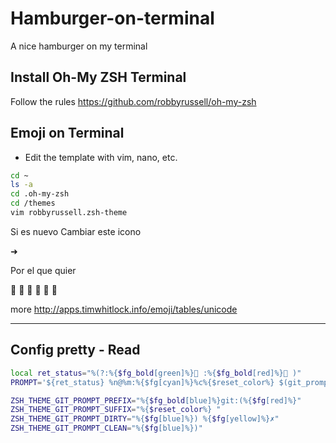 # Hamburger-on-terminal
A nice hamburger on my terminal

## Install Oh-My ZSH Terminal
Follow the rules https://github.com/robbyrussell/oh-my-zsh

## Emoji on Terminal
* Edit the template with vim, nano, etc.

```sh
cd ~
ls -a
cd .oh-my-zsh
cd /themes
vim robbyrussell.zsh-theme
```
Si es nuevo Cambiar este icono

➜

Por el que quier

🍒
🍜
🍥
🍧
🍰
🍺


more
http://apps.timwhitlock.info/emoji/tables/unicode

-----------------------------------------

## Config pretty - Read

```sh
local ret_status="%(?:%{$fg_bold[green]%}🍒 :%{$fg_bold[red]%}🍒 )"
PROMPT='${ret_status} %n@%m:%{$fg[cyan]%}%c%{$reset_color%} $(git_prompt_info)'

ZSH_THEME_GIT_PROMPT_PREFIX="%{$fg_bold[blue]%}git:(%{$fg[red]%}"
ZSH_THEME_GIT_PROMPT_SUFFIX="%{$reset_color%} "
ZSH_THEME_GIT_PROMPT_DIRTY="%{$fg[blue]%}) %{$fg[yellow]%}✗"
ZSH_THEME_GIT_PROMPT_CLEAN="%{$fg[blue]%})"
```
